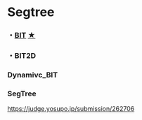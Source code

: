 # Segtree
### ・[BIT](https://github.com/lif4635/harurun-s-library/blob/main/library/Segtree/BIT.py) [★](https://github.com/lif4635/harurun-s-library/blob/main/varify/Segtree/BIT.py)
### ・BIT2D
### Dynamivc_BIT
### SegTree
https://judge.yosupo.jp/submission/262706
